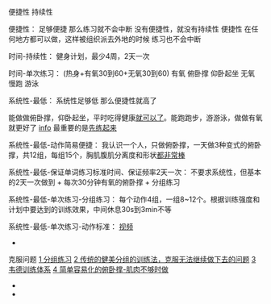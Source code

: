 
便捷性 持续性

便捷性：
足够便捷 那么练习就不会中断
没有便捷性，就没有持续性
便捷性 在任何地方都可以做，这样被组织派去外地的时候 练习也不会中断

时间-持续性：
健身计划，最少4周，2天一次

时间-单次练习：
(热身+有氧30到60+无氧30到60)
有氧 俯卧撑 仰卧起坐
无氧 慢跑 游泳

系统性-最低：
系统性足够低 那么便捷性就高了

能做做俯卧撑，仰卧起坐，平时吃得健康[就可以了](https://www.zhihu.com/question/23547216/answer/24932539)。能跑跑步，游游泳，做做有氧就更好了 [info](https://www.zhihu.com/people/david-ding/answers)
最重要的是[先练起来](https://www.zhihu.com/question/20687290/answer/15853608)

系统性-最低-动作简易便捷：
我认识一个人，只做俯卧撑，一天做3种变式的俯卧撑，共12组，每组15个，胸肌腹肌分离度和形状[都非常棒](https://www.zhihu.com/question/20687290/answer/15853608)

系统性-最低-保证单词练习标准时间、保证频率2天一次：
不要求系统性，但基本的2天一次做到 + 每次30分钟有氧的俯卧撑 + 分组练习

系统性-最低-单次练习-分组练习：
每个动作4组，一组8~12个。根据训练强度和计划中要达到的训练效果，中间休息30s到3min不等

系统性-最低-单次练习-动作标准：
[视频](https://github.com/7900ms/notinternet_deserted/blob/master/supplementary/鲁大师-肌肉维护-手臂.md)

-

克服问题
[1 分组练习](https://www.zhihu.com/question/20687290/answer/15853608)
[2 传统的健美分组的训练法，克服无法继续做下去的问题](https://www.zhihu.com/question/20796993/answer/23695659)
[3 韦德训练体系](https://www.zhihu.com/question/20687290/answer/15853608#韦德训练体系)
[4 简单容易化的俯卧撑-肌肉不够时做](https://www.zhihu.com/question/20605956)

-

-
